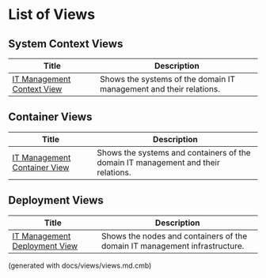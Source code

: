 # List of Views

## System Context Views
| Title | Description |
|---|---|
| [IT Management Context View](./mybank/it-management/context-view.md) | Shows the systems of the domain IT management and their relations. |
## Container Views
| Title | Description |
|---|---|
| [IT Management Container View](./mybank/it-management/container-view.md) | Shows the systems and containers of the domain IT management and their relations. |
## Deployment Views
| Title | Description |
|---|---|
| [IT Management Deployment View](./mybank/it-management/deployment-view.md) | Shows the nodes and containers of the domain IT management infrastructure. |


(generated with docs/views/views.md.cmb)
